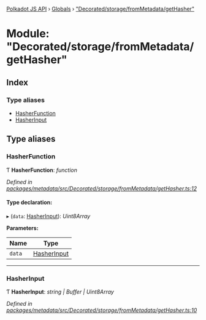 [Polkadot JS API](../README.md) › [Globals](../globals.md) › ["Decorated/storage/fromMetadata/getHasher"](_decorated_storage_frommetadata_gethasher_.md)

# Module: "Decorated/storage/fromMetadata/getHasher"

## Index

### Type aliases

* [HasherFunction](_decorated_storage_frommetadata_gethasher_.md#hasherfunction)
* [HasherInput](_decorated_storage_frommetadata_gethasher_.md#hasherinput)

## Type aliases

###  HasherFunction

Ƭ **HasherFunction**: *function*

*Defined in [packages/metadata/src/Decorated/storage/fromMetadata/getHasher.ts:12](https://github.com/polkadot-js/api/blob/9691fd5ba7/packages/metadata/src/Decorated/storage/fromMetadata/getHasher.ts#L12)*

#### Type declaration:

▸ (`data`: [HasherInput](_decorated_storage_frommetadata_gethasher_.md#hasherinput)): *Uint8Array*

**Parameters:**

Name | Type |
------ | ------ |
`data` | [HasherInput](_decorated_storage_frommetadata_gethasher_.md#hasherinput) |

___

###  HasherInput

Ƭ **HasherInput**: *string | Buffer | Uint8Array*

*Defined in [packages/metadata/src/Decorated/storage/fromMetadata/getHasher.ts:10](https://github.com/polkadot-js/api/blob/9691fd5ba7/packages/metadata/src/Decorated/storage/fromMetadata/getHasher.ts#L10)*
